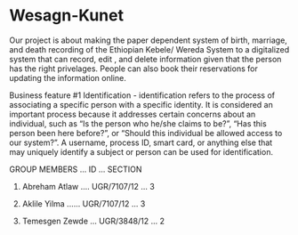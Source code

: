 # Wesagn-Kunet

Our project is about making the paper dependent system of birth, marriage, and death recording of the Ethiopian Kebele/ Wereda System to a digitalized system that can record, edit , and delete information given that the person has the right privelages. People can also book their reservations for updating the information online.

Business feature #1 Identification - identification refers to the process of associating a specific person with a specific identity. It is considered an important process because it addresses certain concerns about an individual, such as “Is the person who he/she claims to be?”, “Has this person been here before?”, or “Should this individual be allowed access to our system?”. A username, process ID, smart card, or anything else that may uniquely identify a subject or person can be used for identification.
        






GROUP MEMBERS      ...    ID        ...    SECTION

1. Abreham Atlaw  ....  UGR/7107/12   ...  3

2. Aklile Yilma   ......  UGR/7107/12   ...    3

3. Temesgen Zewde ...  UGR/3848/12   ...    2  
        
